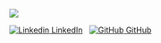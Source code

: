 ![](https://komarev.com/ghpvc/?username=danwiener&label=PROFILE+VIEWS)

[![Linkedin](https://i.stack.imgur.com/gVE0j.png) LinkedIn](https://www.linkedin.com/danwiener)
&nbsp;
[![GitHub](https://i.stack.imgur.com/tskMh.png) GitHub](https://github.com/)
